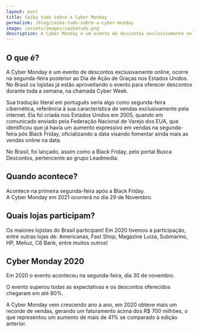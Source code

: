 ```yaml
---
layout: post
title: Saiba tudo sobre a Cyber Monday
permalink: /blog/saiba-tudo-sobre-a-cyber-monday
image: /assets/images/saibatudo.png
description: A Cyber Monday é um evento de descontos exclusivamente online, ocorre na segunda-feira posterior ao Dia de Ação de Graças nos Estados Unidos. No Brasil os lojistas já estão aproveitando o evento para oferecer descontos durante toda a semana, na chamada Cyber Week.
---
```


## O que é?

A Cyber Monday é um evento de descontos exclusivamente online, ocorre na segunda-feira posterior ao Dia de Ação de Graças nos Estados Unidos. No Brasil os lojistas já estão aproveitando o evento para oferecer descontos durante toda a semana, na chamada Cyber Week.


Sua tradução literal em português seria algo como segunda-feira cibernética, referência à sua característica de vendas exclusivamente pela internet. Ela foi criada nos Estados Unidos em 2005, quando em comunicado enviado pela Federação Nacional de Varejo dos EUA, que identificou que já havia um aumento expressivo em vendas na segunda-feira pós Black Friday, oficializando a data visando fomentar ainda mais as vendas online na data.


No Brasil, foi lançado, assim como a Black Friday, pelo portal Busca Descontos, pertencente ao grupo Leadmedia.


## Quando acontece?

Acontece na primeira segunda-feira após a Black Friday.   
A Cyber Monday em 2021 ocorrerá no dia 29 de Novembro.

## Quais lojas participam?

Os maiores lojistas do Brasil participam! Em 2020 tivemos a participação, entre outras lojas de: Americanas, Fast Shop, Magazine Luiza, Submarino, HP, Meliuz, C6 Bank, entre muitos outros!


## Cyber Monday 2020

Em 2020 o evento aconteceu na segunda-feira, dia 30 de novembro.


O evento superou todas as expectativas e os descontos oferecidos chegaram em até 80%.


A Cyber Monday vem crescendo ano a ano, em 2020 obteve mais um recorde de vendas, gerando um faturamento acima dos R$ 700 milhões, o que representou um aumento de mais de 41% se comparado à edição anterior.
